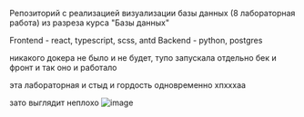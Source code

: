 Репозиторий с реализацией визуализации базы данных (8 лабораторная работа) из разреза курса "Базы данных"

Frontend - react, typescript, scss, antd
Backend - python, postgres

никакого докера не было и не будет, тупо запускала отдельно бек и фронт и так оно и работало

эта лабораторная и стыд и гордость одновременно хпхххаа

зато выглядит неплохо
![image](https://github.com/user-attachments/assets/5c85b4b3-f5db-4704-a75d-5ab9e14c9084)

